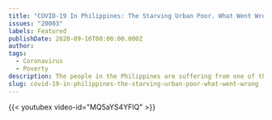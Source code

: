 ```yaml
---
title: "COVID-19 In Philippines: The Starving Urban Poor. What Went Wrong? | Insight | Poverty In Asia"
issues: "20003"
labels: Featured
publishDate: 2020-09-16T00:00:00.000Z
author: 
tags:
  - Coronavirus
  - Poverty
description: The people in the Philippines are suffering from one of the toughest and longest lockdowns in the world. As the government struggles to deal with the spread of the COVID-19 outbreak, the ultra-strict quarantine and social distancing measures which have now stretched to more than half a year, have left the economy on its knees. The move has also left millions of people jobless and hungry. The dire situation has now pushed millions of people to the brink of starvation. Why did the pandemic hit the poorest of poor so hard? With the Philippine economy slipping into its worst recession in decades, can the poor pull themselves out from the crushing poverty? Will their cries for help be heard?
slug: covid-19-in-philippines-the-starving-urban-poor-what-went-wrong
---
```


{{< youtubex video-id="MQ5aYS4YFlQ" >}}